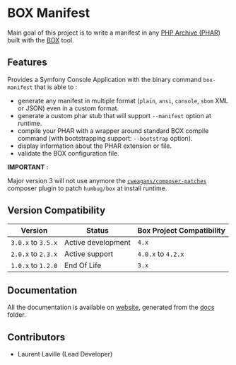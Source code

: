 <!-- markdownlint-disable MD013 MD033 -->
# BOX Manifest

Main goal of this project is to write a manifest in any [PHP Archive (PHAR)](https://www.php.net/phar)
built with the [BOX](https://github.com/box-project/box) tool.

## Features

Provides a Symfony Console Application with the binary command `box-manifest` that is able to :

- generate any manifest in multiple format (`plain`, `ansi`, `console`, `sbom` XML or JSON) even in a custom format.
- generate a custom phar stub that will support `--manifest` option at runtime.
- compile your PHAR with a wrapper around standard BOX compile command (with bootstrapping support: `--bootstrap` option).
- display information about the PHAR extension or file.
- validate the BOX configuration file.

**IMPORTANT** :

Major version 3 will not use anymore the [`cweagans/composer-patches`](https://github.com/cweagans/composer-patches)
composer plugin to patch `humbug/box` at install runtime.

## Version Compatibility

| Version            | Status             | Box Project Compatibility |
|--------------------|--------------------|---------------------------|
| `3.0.x` to `3.5.x` | Active development | `4.x`                     |
| `2.0.x` to `2.3.x` | Active support     | `4.0.x` to `4.2.x`        |
| `1.0.x` to `1.2.0` | End Of Life        | `3.x`                     |

## Documentation

All the documentation is available on [website](https://llaville.github.io/box-manifest/3.x),
generated from the [docs](https://github.com/llaville/box-manifest/tree/master/docs) folder.

## Contributors

- Laurent Laville (Lead Developer)
